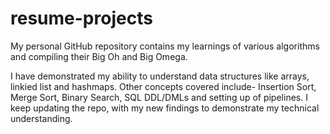 # resume-projects

My personal GitHub repository contains my learnings of various algorithms and compiling their Big Oh and Big Omega. 

I have demonstrated my ability to understand data structures like arrays, linkied list and hashmaps. Other concepts covered include- Insertion Sort, Merge Sort, Binary Search, SQL DDL/DMLs and setting up of pipelines. I keep updating the repo, with my new findings to demonstrate my technical understanding. 
